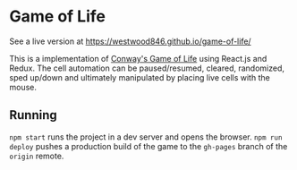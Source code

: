 # Game of Life

See a live version at https://westwood846.github.io/game-of-life/

This is a implementation of [Conway's Game of Life](https://github.com/westwood846/game-of-life) using React.js and Redux. The cell automation can be paused/resumed, cleared, randomized, sped up/down and ultimately manipulated by placing live cells with the mouse.

## Running

`npm start` runs the project in a dev server and opens the browser. `npm run deploy` pushes a production build of the game to the `gh-pages` branch of the `origin` remote.

